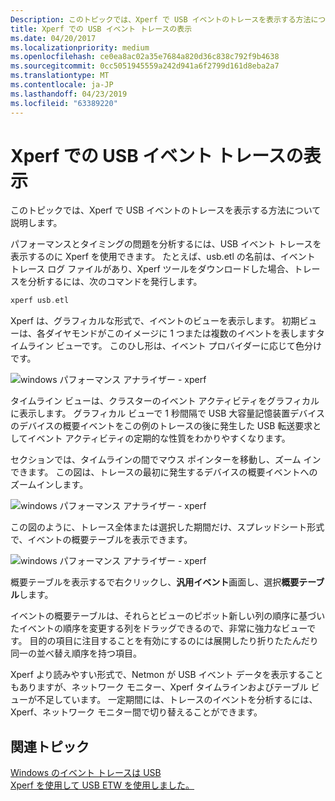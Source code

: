 ```yaml
---
Description: このトピックでは、Xperf で USB イベントのトレースを表示する方法について説明します。
title: Xperf での USB イベント トレースの表示
ms.date: 04/20/2017
ms.localizationpriority: medium
ms.openlocfilehash: ce0ea8ac02a35e7684a820d36c838c792f9b4638
ms.sourcegitcommit: 0cc5051945559a242d941a6f2799d161d8eba2a7
ms.translationtype: MT
ms.contentlocale: ja-JP
ms.lasthandoff: 04/23/2019
ms.locfileid: "63389220"
---
```

# <a name="viewing-a-usb-event-trace-in-xperf"></a>Xperf での USB イベント トレースの表示


このトピックでは、Xperf で USB イベントのトレースを表示する方法について説明します。

パフォーマンスとタイミングの問題を分析するには、USB イベント トレースを表示するのに Xperf を使用できます。 たとえば、usb.etl の名前は、イベント トレース ログ ファイルがあり、Xperf ツールをダウンロードした場合、トレースを分析するには、次のコマンドを発行します。

```cpp
xperf usb.etl
```

Xperf は、グラフィカルな形式で、イベントのビューを表示します。 初期ビューは、各ダイヤモンドがこのイメージに 1 つまたは複数のイベントを表しますタイムライン ビューです。 このひし形は、イベント プロバイダーに応じて色分けです。

![windows パフォーマンス アナライザー - xperf](images/xperf.png)

タイムライン ビューは、クラスターのイベント アクティビティをグラフィカルに表示します。 グラフィカル ビューで 1 秒間隔で USB 大容量記憶装置デバイスのデバイスの概要イベントをこの例のトレースの後に発生した USB 転送要求としてイベント アクティビティの定期的な性質をわかりやすくなります。

セクションでは、タイムラインの間でマウス ポインターを移動し、ズーム インできます。 この図は、トレースの最初に発生するデバイスの概要イベントへのズームインします。

![windows パフォーマンス アナライザー - xperf](images/xperf1.png)

この図のように、トレース全体または選択した期間だけ、スプレッドシート形式で、イベントの概要テーブルを表示できます。

![windows パフォーマンス アナライザー - xperf](images/xperf2.png)

概要テーブルを表示するで右クリックし、**汎用イベント**画面し、選択**概要テーブル**します。

イベントの概要テーブルは、それらとビューのピボット新しい列の順序に基づいたイベントの順序を変更する列をドラッグできるので、非常に強力なビューです。 目的の項目に注目することを有効にするのには展開したり折りたたんだり同一の並べ替え順序を持つ項目。

Xperf より読みやすい形式で、Netmon が USB イベント データを表示することもありますが、ネットワーク モニター、Xperf タイムラインおよびテーブル ビューが不足しています。 一定期間には、トレースのイベントを分析するには、Xperf、ネットワーク モニター間で切り替えることができます。

## <a name="related-topics"></a>関連トピック
[Windows のイベント トレースは USB](usb-event-tracing-for-windows.md)  
[Xperf を使用して USB ETW を使用しました。](using-xperf-with-usb-etw.md)  



